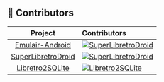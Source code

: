 <!--
![](profile/emulair-banner-pixelated-transparent.png)
-->
## 💖 Contributors

[Emulair-Android]: https://contrib.rocks/image?repo=EmulairEmulator/Emulair-Android&max=12
[SuperLibretroDroid]: https://contrib.rocks/image?repo=EmulairEmulator/SuperLibretroDroid&max=12
[Libretro2SQLite]: https://contrib.rocks/image?repo=EmulairEmulator/Libretro2SQLite&max=12

| Project                                                                       | Contributors                                                                                       |
| :---------------------------------------------------------------------------: | :------------------------------------------------------------------------------------------------- |
| [Emulair-Android](https://github.com/EmulairEmulator/Emulair-Android)         | [![SuperLibretroDroid]](https://github.com/EmulairEmulator/Emulair-Android/graphs/contributors)    |
| [SuperLibretroDroid](https://github.com/EmulairEmulator/SuperLibretroDroid)   | [![SuperLibretroDroid]](https://github.com/EmulairEmulator/SuperLibretroDroid/graphs/contributors) |
| [Libretro2SQLite](https://github.com/EmulairEmulator/Libretro2SQLite)         | [![Libretro2SQLite]](https://github.com/EmulairEmulator/Libretro2SQLite/graphs/contributors)       |
